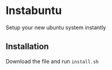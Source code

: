Instabuntu
=============

Setup your new ubuntu system instantly


Installation
--------

Download the file and run ``` install.sh ```